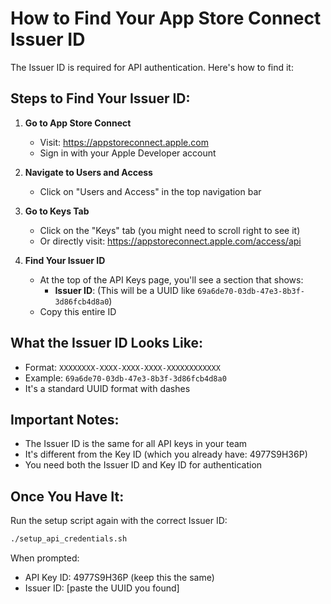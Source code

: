 # How to Find Your App Store Connect Issuer ID

The Issuer ID is required for API authentication. Here's how to find it:

## Steps to Find Your Issuer ID:

1. **Go to App Store Connect**
   - Visit: https://appstoreconnect.apple.com
   - Sign in with your Apple Developer account

2. **Navigate to Users and Access**
   - Click on "Users and Access" in the top navigation bar

3. **Go to Keys Tab**
   - Click on the "Keys" tab (you might need to scroll right to see it)
   - Or directly visit: https://appstoreconnect.apple.com/access/api

4. **Find Your Issuer ID**
   - At the top of the API Keys page, you'll see a section that shows:
     - **Issuer ID**: (This will be a UUID like `69a6de70-03db-47e3-8b3f-3d86fcb4d8a0`)
   - Copy this entire ID

## What the Issuer ID Looks Like:
- Format: `XXXXXXXX-XXXX-XXXX-XXXX-XXXXXXXXXXXX`
- Example: `69a6de70-03db-47e3-8b3f-3d86fcb4d8a0`
- It's a standard UUID format with dashes

## Important Notes:
- The Issuer ID is the same for all API keys in your team
- It's different from the Key ID (which you already have: 4977S9H36P)
- You need both the Issuer ID and Key ID for authentication

## Once You Have It:
Run the setup script again with the correct Issuer ID:
```bash
./setup_api_credentials.sh
```

When prompted:
- API Key ID: 4977S9H36P (keep this the same)
- Issuer ID: [paste the UUID you found]
